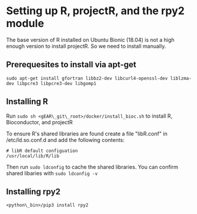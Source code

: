 # Setting up R, projectR, and the rpy2 module

The base version of R installed on Ubuntu Bionic (18.04) is not a high enough version to install projectR. So we need to install manually.

## Prerequesites to install via apt-get

`sudo apt-get install gfortran libbz2-dev libcurl4-openssl-dev liblzma-dev libpcre3 libpcre3-dev libgomp1`

## Installing R

Run `sudo sh <gEAR\_git\_root>/docker/install_bioc.sh` to install R, Bioconductor, and projectR

To ensure R's shared libraries are found create a file "libR.conf" in /etc/ld.so.conf.d and add the following contents:

```text
# libR default configuation
/usr/local/lib/R/lib
```

Then run `sudo ldconfig` to cache the shared libraries.  You can confirm shared libaries with `sudo ldconfig -v`

## Installing rpy2

`<python\_bin>/pip3 install rpy2`
